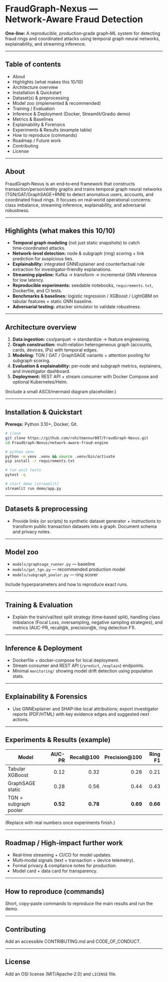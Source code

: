 # FraudGraph-Nexus — Network‑Aware Fraud Detection 

**One‑line:** A reproducible, production‑grade graph‑ML system for detecting fraud rings and coordinated attacks using temporal graph neural networks, explainability, and streaming inference.

---

## Table of contents

* About
* Highlights (what makes this 10/10)
* Architecture overview
* Installation & Quickstart
* Dataset(s) & preprocessing
* Model zoo (implemented & recommended)
* Training / Evaluation
* Inference & Deployment (Docker, Streamlit/Gradio demo)
* Metrics & Baselines
* Explainability & Forensics
* Experiments & Results (example table)
* How to reproduce (commands)
* Roadmap / Future work
* Contributing
* License

---

## About

FraudGraph‑Nexus is an end‑to‑end framework that constructs transaction/person/entity graphs and trains temporal graph neural networks (TGN/GAT/GraphSAGE+RNN) to detect anomalous users, accounts, and coordinated fraud rings. It focuses on real‑world operational concerns: class imbalance, streaming inference, explainability, and adversarial robustness.

---

## Highlights (what makes this 10/10)

* **Temporal graph modeling** (not just static snapshots) to catch time‑coordinated attacks.
* **Network‑level detection:** node & subgraph (ring) scoring + link prediction for suspicious ties.
* **Explainability:** integrated GNNExplainer and counterfactual rule extraction for investigator‑friendly explanations.
* **Streaming pipeline:** Kafka → transform → incremental GNN inference for low latency.
* **Reproducible experiments:** seedable notebooks, `requirements.txt`, Dockerfile, and CI tests.
* **Benchmarks & baselines:** logistic regression / XGBoost / LightGBM on tabular features + static GNN baseline.
* **Adversarial testing:** attacker simulator to validate robustness.

---

## Architecture overview

1. **Data ingestion:** csv/parquet → standardize → feature engineering.
2. **Graph construction:** multi‑relation heterogeneous graph (accounts, cards, devices, IPs) with temporal edges.
3. **Modeling:** TGN / GAT / GraphSAGE variants + attention pooling for subgraph scoring.
4. **Evaluation & explainability:** per‑node and subgraph metrics, explainers, and investigator dashboard.
5. **Deployment:** REST API + stream consumer with Docker Compose and optional Kubernetes/Helm.

(Include a small ASCII/mermaid diagram placeholder.)

---

## Installation & Quickstart

**Prereqs:** Python 3.10+, Docker, Git.

```bash
# clone
git clone https://github.com/rohitmannur007/FraudGraph-Nexus.git
cd FraudGraph-Nexus/network-aware-fraud-engine

# python venv
python -m venv .venv && source .venv/bin/activate
pip install -r requirements.txt

# run unit tests
pytest -q

# start demo (streamlit)
streamlit run demo/app.py
```

---

## Datasets & preprocessing

* Provide links (or scripts) to synthetic dataset generator + instructions to transform public transaction datasets into a graph. Document schema and privacy notes.

---

## Model zoo

* `models/graphsage_runner.py` — baseline
* `models/gat_tgn.py` — recommended production model
* `models/subgraph_pooler.py` — ring scorer

Include hyperparameters and how to reproduce exact runs.

---

## Training & Evaluation

* Explain the train/val/test split strategy (time‑based split), handling class imbalance (Focal Loss, oversampling, negative sampling strategies), and metrics (AUC-PR, recall@k, precision@k, ring detection F1).

---

## Inference & Deployment

* Dockerfile + docker-compose for local deployment.
* Stream consumer and REST API (`/predict`, `/explain`) endpoints.
* Minimal `monitoring/` showing model drift detection using population stats.

---

## Explainability & Forensics

* Use GNNExplainer and SHAP‑like local attributions; export investigator reports (PDF/HTML) with key evidence edges and suggested next actions.

---

## Experiments & Results (example)

| Model                 |   AUC-PR | Recall@100 | Precision@100 |  Ring F1 |
| --------------------- | -------: | ---------: | ------------: | -------: |
| Tabular XGBoost       |     0.12 |       0.32 |          0.28 |     0.21 |
| GraphSAGE static      |     0.28 |       0.56 |          0.44 |     0.43 |
| TGN + subgraph pooler | **0.52** |   **0.78** |      **0.69** | **0.66** |

(Replace with real numbers once experiments finish.)

---

## Roadmap / High‑impact further work

* Real‑time streaming + CI/CD for model updates.
* Multi‑modal signals (text + transaction + device telemetry).
* Formal privacy & compliance notes for production.
* Model card + data card for transparency.

---

## How to reproduce (commands)

Short, copy‑paste commands to reproduce the main results and run the demo.

---

## Contributing

Add an accessible CONTRIBUTING.md and CODE_OF_CONDUCT.

---

## License

Add an OSI license (MIT/Apache‑2.0) and `LICENSE` file.




